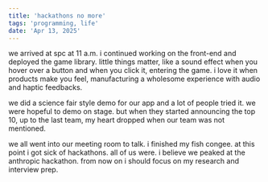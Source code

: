 ```yaml
---
title: 'hackathons no more'
tags: 'programming, life'
date: 'Apr 13, 2025'
---
```


we arrived at spc at 11 a.m. i continued working on the front-end and deployed the game library. little things matter, like a sound effect when you hover over a button and when you click it, entering the game. i love it when products make you feel, manufacturing a wholesome experience with audio and haptic feedbacks.

we did a science fair style demo for our app and a lot of people tried it. we were hopeful to demo on stage. but when they started announcing the top 10, up to the last team, my heart dropped when our team was not mentioned.

we all went into our meeting room to talk. i finished my fish congee. at this point i got sick of hackathons. all of us were. i believe we peaked at the anthropic hackathon. from now on i should focus on my research and interview prep.
